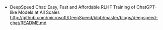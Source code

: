 - DeepSpeed Chat: Easy, Fast and Affordable RLHF Training of ChatGPT-like Models at All Scales
  http://github.com/microsoft/DeepSpeed/blob/master/blogs/deepspeed-chat/README.md